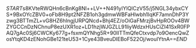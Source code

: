 $START$s8KVteRWQHn6cBnKg8Nl++LV++N491ylYlQlCzV55/j5NGL34ybxCYS+9BxOYcZBV0+oFb8H9pt2NFZB1oh3gdmwWBFaHlwbh1IqKF7amnDhP3Yzwg3BTTmZL+vG8HZ6hIngjURPQNcd+Bhj4EZ/oOiGaFMrzjBvHpROOv4BWZYGCCnDzNChnuP8ezUXR1oz+LD1hzjWJGZLL91liyWdzxHUsCiZI41SxR0FPAQ7gAc0Sj6CWCKy677g+fsxmQYNhg5R+90IITTmQfeCtxvdp7o9OencQwZosYtqKD4zENohGBe121teU53+1Cye43BveuDIEBoF522Oj/wouIYtnA==$END$
